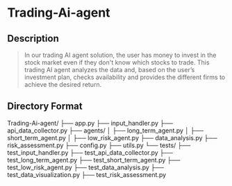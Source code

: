 # Trading-Ai-agent
## Description
> In our trading AI agent solution, the user has money to invest in the stock market even if they don't know which stocks to trade. This trading AI agent analyzes the data and, based on the user’s investment plan, checks availability and provides the different firms to achieve the desired return.

## Directory Format

Trading-Ai-agent/
├── app.py
├── input_handler.py
├── api_data_collector.py
├── agents/
│   ├── long_term_agent.py
│   ├── short_term_agent.py
│   ├── low_risk_agent.py
├── data_analysis.py
├── risk_assessment.py
├── config.py
├── utils.py
└── tests/
    ├── test_input_handler.py
    ├── test_api_data_collector.py
    ├── test_long_term_agent.py
    ├── test_short_term_agent.py
    ├── test_low_risk_agent.py
    ├── test_data_analysis.py
    ├── test_data_visualization.py
    ├── test_risk_assessment.py
